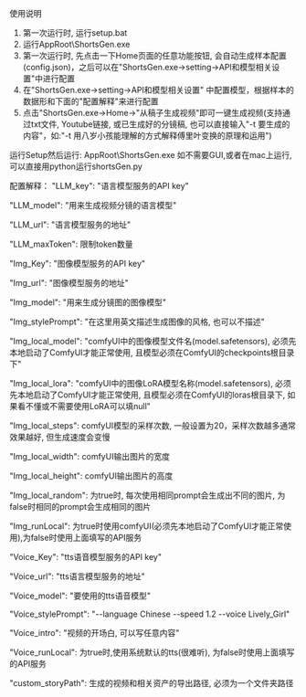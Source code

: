 
使用说明
1. 第一次运行时, 运行setup.bat
2. 运行AppRoot\ShortsGen.exe
3. 第一次运行时, 先点击一下Home页面的任意功能按钮, 会自动生成样本配置(config.json)，之后可以在"ShortsGen.exe->setting->API和模型相关设置"中进行配置
4. 在"ShortsGen.exe->setting->API和模型相关设置" 中配置模型，根据样本的数据形和下面的"配置解释"来进行配置
5. 点击"ShortsGen.exe->Home->"从稿子生成视频"即可一键生成视频(支持通过txt文件, Youtube链接, 或已生成好的分镜稿, 也可以直接输入"-t 要生成的内容"，如:"-t 用八岁小孩能理解的方式解释傅里叶变换的原理和运用")


运行Setup然后运行: AppRoot\ShortsGen.exe
如不需要GUI,或者在mac上运行, 可以直接用python运行shortsGen.py

配置解释：
"LLM_key": "语言模型服务的API key"

"LLM_model": "用来生成视频分镜的语言模型"

"LLM_url": "语言模型服务的地址"

"LLM_maxToken": 限制token数量

"Img_Key": "图像模型服务的API key"

"Img_url": "图像模型服务的地址"

"Img_model": "用来生成分镜图的图像模型"

"Img_stylePrompt": "在这里用英文描述生成图像的风格, 也可以不描述"

"Img_local_model": "comfyUI中的图像模型文件名(model.safetensors), 必须先本地启动了ComfyUI才能正常使用, 且模型必须在ComfyUI的checkpoints根目录下"

"Img_local_lora": "comfyUI中的图像LoRA模型名称(model.safetensors), 必须先本地启动了ComfyUI才能正常使用, 且模型必须在ComfyUI的loras根目录下, 如果看不懂或不需要使用LoRA可以填null"

"Img_local_steps": comfyUI模型的采样次数, 一般设置为20，采样次数越多通常效果越好, 但生成速度会变慢

"Img_local_width": comfyUI输出图片的宽度

"Img_local_height": comfyUI输出图片的高度

"Img_local_random": 为true时, 每次使用相同prompt会生成出不同的图片, 为false时相同的prompt会生成相同的图片

"Img_runLocal": 为true时使用comfyUI(必须先本地启动了ComfyUI才能正常使用),为false时使用上面填写的API服务

"Voice_Key": "tts语音模型服务的API key"

"Voice_url": "tts语言模型服务的地址"

"Voice_model": "要使用的tts语音模型"

"Voice_stylePrompt": "--language Chinese --speed 1.2 --voice Lively_Girl"

"Voice_intro": "视频的开场白, 可以写任意内容"

"Voice_runLocal": 为true时,使用系统默认的tts(很难听), 为false时使用上面填写的API服务

"custom_storyPath": 生成的视频和相关资产的导出路径, 必须为一个文件夹路径
